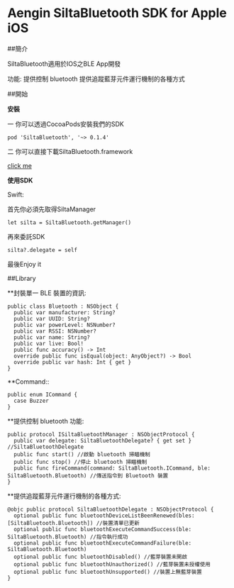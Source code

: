 # Aengin SiltaBluetooth SDK for Apple iOS

##簡介

SiltaBluetooth適用於IOS之BLE App開發

功能:
提供控制 bluetooth
提供追蹤藍芽元件運行機制的各種方式

##開始

**安裝**

一 你可以透過CocoaPods安裝我們的SDK

`pod 'SiltaBluetooth', '~> 0.1.4'`

二 你可以直接下載SiltaBluetooth.framework

[click me](https://drive.google.com/a/aengin.com/file/d/0Bxf8xz9_np75QzdFajVxM0lLUXM/view?usp=sharing)

**使用SDK**

Swift:
 
 首先你必須先取得SiltaManager

 `let silta = SiltaBluetooth.getManager()` 

 
 再來委託SDK

 `silta?.delegate = self`

 最後Enjoy it


##Library

**封裝單一 BLE 裝置的資訊:

    public class Bluetooth : NSObject {
      public var manufacturer: String?
      public var UUID: String?
      public var powerLevel: NSNumber?
      public var RSSI: NSNumber?
      public var name: String?
      public var live: Bool!
      public func accuracy() -> Int
      override public func isEqual(object: AnyObject?) -> Bool
      override public var hash: Int { get }
    }

**Command::

    public enum ICommand {
      case Buzzer
    }

**提供控制 bluetooth 功能:

    public protocol ISiltaBluetoothManager : NSObjectProtocol {
      public var delegate: SiltaBluetoothDelegate? { get set } //SiltaBluetoothDelegate
      public func start() //啟動 bluetooth 掃瞄機制
      public func stop() //停止 bluetooth 掃瞄機制
      public func fireCommand(command: SiltaBluetooth.ICommand, ble: SiltaBluetooth.Bluetooth) //傳送指令到 Bluetooth 裝置
    }

**提供追蹤藍芽元件運行機制的各種方式:

    @objc public protocol SiltaBluetoothDelegate : NSObjectProtocol {
      optional public func bluetoothDeviceListBeenRenewed(bles: [SiltaBluetooth.Bluetooth]) //裝置清單已更新
      optional public func bluetoothExecuteCommandSuccess(ble: SiltaBluetooth.Bluetooth) //指令執行成功
      optional public func bluetoothExecuteCommandFailure(ble: SiltaBluetooth.Bluetooth)
      optional public func bluetoothDisabled() //藍芽裝置未開啟
      optional public func bluetoothUnauthorized() //藍芽裝置未授權使用
      optional public func bluetoothUnsupported() //裝置上無藍芽裝置
    }

